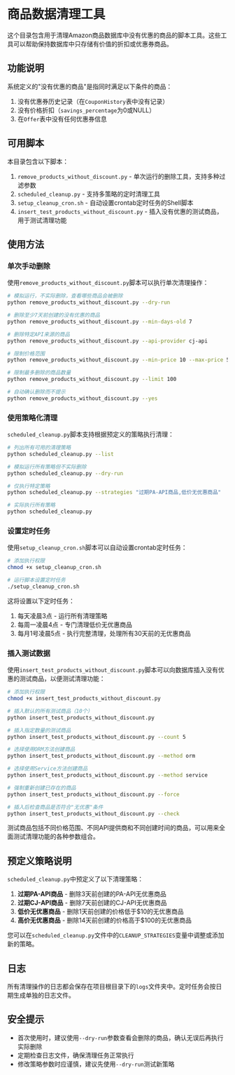 # 商品数据清理工具

这个目录包含用于清理Amazon商品数据库中没有优惠的商品的脚本工具。这些工具可以帮助保持数据库中只存储有价值的折扣或优惠券商品。

## 功能说明

系统定义的"没有优惠的商品"是指同时满足以下条件的商品：

1. 没有优惠券历史记录（在`CouponHistory`表中没有记录）
2. 没有价格折扣（`savings_percentage`为0或NULL）
3. 在`Offer`表中没有任何优惠券信息

## 可用脚本

本目录包含以下脚本：

1. `remove_products_without_discount.py` - 单次运行的删除工具，支持多种过滤参数
2. `scheduled_cleanup.py` - 支持多策略的定时清理工具
3. `setup_cleanup_cron.sh` - 自动设置crontab定时任务的Shell脚本
4. `insert_test_products_without_discount.py` - 插入没有优惠的测试商品，用于测试清理功能

## 使用方法

### 单次手动删除

使用`remove_products_without_discount.py`脚本可以执行单次清理操作：

```bash
# 模拟运行，不实际删除，查看哪些商品会被删除
python remove_products_without_discount.py --dry-run

# 删除至少7天前创建的没有优惠的商品
python remove_products_without_discount.py --min-days-old 7

# 删除特定API来源的商品
python remove_products_without_discount.py --api-provider cj-api

# 限制价格范围
python remove_products_without_discount.py --min-price 10 --max-price 50

# 限制最多删除的商品数量
python remove_products_without_discount.py --limit 100

# 自动确认删除而不提示
python remove_products_without_discount.py --yes
```

### 使用策略化清理

`scheduled_cleanup.py`脚本支持根据预定义的策略执行清理：

```bash
# 列出所有可用的清理策略
python scheduled_cleanup.py --list

# 模拟运行所有策略但不实际删除
python scheduled_cleanup.py --dry-run

# 仅执行特定策略
python scheduled_cleanup.py --strategies "过期PA-API商品,低价无优惠商品"

# 实际执行所有策略
python scheduled_cleanup.py
```

### 设置定时任务

使用`setup_cleanup_cron.sh`脚本可以自动设置crontab定时任务：

```bash
# 添加执行权限
chmod +x setup_cleanup_cron.sh

# 运行脚本设置定时任务
./setup_cleanup_cron.sh
```

这将设置以下定时任务：

1. 每天凌晨3点 - 运行所有清理策略
2. 每周一凌晨4点 - 专门清理低价无优惠商品 
3. 每月1号凌晨5点 - 执行完整清理，处理所有30天前的无优惠商品

### 插入测试数据

使用`insert_test_products_without_discount.py`脚本可以向数据库插入没有优惠的测试商品，以便测试清理功能：

```bash
# 添加执行权限
chmod +x insert_test_products_without_discount.py

# 插入默认的所有测试商品（10个）
python insert_test_products_without_discount.py

# 插入指定数量的测试商品
python insert_test_products_without_discount.py --count 5

# 选择使用ORM方法创建商品
python insert_test_products_without_discount.py --method orm

# 选择使用Service方法创建商品
python insert_test_products_without_discount.py --method service

# 强制重新创建已存在的商品
python insert_test_products_without_discount.py --force

# 插入后检查商品是否符合"无优惠"条件
python insert_test_products_without_discount.py --check
```

测试商品包括不同价格范围、不同API提供商和不同创建时间的商品，可以用来全面测试清理功能的各种参数组合。

## 预定义策略说明

`scheduled_cleanup.py`中预定义了以下清理策略：

1. **过期PA-API商品** - 删除3天前创建的PA-API无优惠商品
2. **过期CJ-API商品** - 删除7天前创建的CJ-API无优惠商品
3. **低价无优惠商品** - 删除1天前创建的价格低于$10的无优惠商品
4. **高价无优惠商品** - 删除14天前创建的价格高于$100的无优惠商品

您可以在`scheduled_cleanup.py`文件中的`CLEANUP_STRATEGIES`变量中调整或添加新的策略。

## 日志

所有清理操作的日志都会保存在项目根目录下的`logs`文件夹中。定时任务会按日期生成单独的日志文件。

## 安全提示

- 首次使用时，建议使用`--dry-run`参数查看会删除的商品，确认无误后再执行实际删除
- 定期检查日志文件，确保清理任务正常执行
- 修改策略参数时应谨慎，建议先使用`--dry-run`测试新策略 